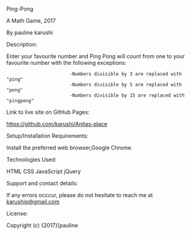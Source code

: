 Ping-Pong

A Math Game, 2017

By pauline karushi

Description:

Enter your favourite number and Ping Pong will count from one to your favourite number with the following exceptions:

                           -Numbers divisible by 3 are replaced with "ping"
                           -Numbers divisible by 5 are replaced with "pong"
                           -Numbers divisible by 15 are replaced with "pingpong"
Link to live site on GitHub Pages:

https://github.com/karushi/Anitas-place

Setup/Installation Requirements:

Install the preferred web browser,Google Chrome.

Technologies Used:

HTML CSS JavaScript jQuery

Support and contact details:

If any errors occcur, please do not hesitate to reach me at karuship@gmail.com

License:

Copyright (c) {2017}[pauline
